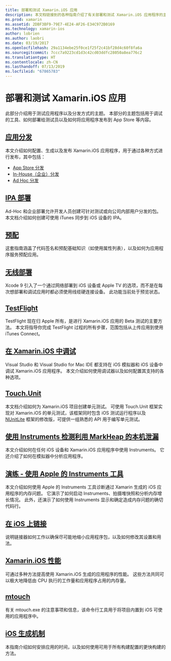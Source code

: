 ```yaml
---
title: 部署和测试 Xamarin.iOS 应用
description: 本文档链接到的各种指南介绍了有关部署和测试 Xamarin.iOS 应用程序的主题。 例如，应用分发、.ipa 文件、预配、无线部署、TestFlight 和调试。
ms.prod: xamarin
ms.assetid: 2DBF3BF9-79E7-4E24-AF26-E34C972B0169
ms.technology: xamarin-ios
author: lobrien
ms.author: laobri
ms.date: 03/19/2017
ms.openlocfilehash: 29a1134ebe25f0ce1f25f2c41bf28d4c60f8fa6a
ms.sourcegitcommit: 7ccc7a9223cd1d3c42cd03ddfc28050a8ea776c2
ms.translationtype: HT
ms.contentlocale: zh-CN
ms.lasthandoff: 07/13/2019
ms.locfileid: "67865783"
---
```

# <a name="deploying-and-testing-xamarinios-apps"></a>部署和测试 Xamarin.iOS 应用

此部分介绍用于测试应用程序以及分发方式的主题。 本部分的主题包括用于调试的工具、如何部署给测试员以及如何将应用程序发布到 App Store 等内容。

## <a name="app-distributioniosdeploy-testapp-distributionindexmd"></a>[应用分发](~/ios/deploy-test/app-distribution/index.md)

本文介绍如何配置、生成以及发布 Xamarin.iOS 应用程序，用于通过各种方式进行发布，其中包括：

- [App Store 分发](~/ios/deploy-test/app-distribution/app-store-distribution/index.md)
- [In-House（企业）分发](~/ios/deploy-test/app-distribution/in-house-distribution.md)
- [Ad Hoc 分发](~/ios/deploy-test/app-distribution/ad-hoc-distribution.md)

## <a name="ipa-deploymentiosdeploy-testapp-distributionipa-supportmd"></a>[IPA 部署](~/ios/deploy-test/app-distribution/ipa-support.md)

Ad-Hoc 和企业部署允许开发人员创建可针对测试或向公司内部用户分发的包。 本文档介绍如何创建可使用 iTunes 同步到 iOS 设备的 IPA。

## <a name="provisioningprovisioningindexmd"></a>[预配](provisioning/index.md)

这套指南涵盖了代码签名和预配基础知识（如使用属性列表），以及如何为应用程序服务预配应用。 

## <a name="wireless-deploymentwireless-deploymentmd"></a>[无线部署](wireless-deployment.md)

 Xcode 9 引入了一个通过网络部署到 iOS 设备或 Apple TV 的选项，而不是在每次想部署和调试应用时都必须使用线缆硬连接设备。 此功能当前处于预览状态。

## <a name="testflightiosdeploy-testtestflightmd"></a>[TestFlight](~/ios/deploy-test/testflight.md)

TestFlight 现在归 Apple 所有，是进行 Xamarin.iOS 应用的 Beta 测试的主要方法。 本文将指导你完成 TestFlight 过程的所有步骤，范围包括从上传应用到使用 iTunes Connect。

## <a name="debugging-in-xamariniosiosdeploy-testdebugging-in-xamarin-iosmd"></a>[在 Xamarin.iOS 中调试](~/ios/deploy-test/debugging-in-xamarin-ios.md)

Visual Studio 和 Visual Studio for Mac IDE 都支持在 iOS 模拟器和 iOS 设备中调试 Xamarin.iOS 应用程序。 本文介绍如何使用调试器以及如何配置其支持的各种选项。

## <a name="touchunitiosdeploy-testtouchunitmd"></a>[Touch.Unit](~/ios/deploy-test/touch.unit.md)

本文档介绍如何为 Xamarin.iOS 项目创建单元测试。
可使用 Touch.Unit 框架实现对 Xamarin.iOS 的单元测试，该框架同时包含 iOS 测试运行程序以及 [NUnitLite](http://www.nunitlite.com/) 框架的修改版，可提供一组熟悉的 API 用于编写单元测试。

## <a name="using-instruments-to-detect-native-leaks-using-markheapiosdeploy-testusing-instruments-to-detect-native-leaks-using-markheapmd"></a>[使用 Instruments 检测利用 MarkHeap 的本机泄漏](~/ios/deploy-test/using-instruments-to-detect-native-leaks-using-markheap.md)

本文介绍如何在任何 iOS 设备和 Xamarin.iOS 应用程序中使用 Instruments。 它还介绍了如何在模拟器中分析应用程序。

## <a name="walkthrough---using-apples-instrument-tooliosdeploy-testwalkthrough-apples-instrumentmd"></a>[演练 - 使用 Apple 的 Instruments 工具](~/ios/deploy-test/walkthrough-apples-instrument.md)

本文介绍如何使用 Apple 的 Instruments 工具诊断通过 Xamarin 生成的 iOS 应用程序的内存问题。 它演示了如何启动 Instruments、拍摄堆快照和分析内存增长情况。 此外，还演示了如何使用 Instruments 显示和确定造成内存问题的确切代码行。

## <a name="linking-on-ioslinkermd"></a>[在 iOS 上链接](linker.md)

说明链接器如何工作以确保尽可能地缩小应用程序包，以及如何修改其设置和用法。

## <a name="xamarinios-performanceperformancemd"></a>[Xamarin.iOS 性能](performance.md)

可通过多种方法提高使用 Xamarin.iOS 生成的应用程序的性能。 这些方法共同可以极大地降低由 CPU 执行的工作量和应用程序占用的内存量。

## <a name="mtouchmtouchmd"></a>[mtouch](mtouch.md)

有关 mtouch.exe 的注意事项和信息，该命令行工具用于将项目内置到 iOS 可使用的应用程序中。

## <a name="ios-build-mechanicsios-build-mechanicsmd"></a>[iOS 生成机制](ios-build-mechanics.md)

本指南介绍如何安排应用的时间，以及如何使用可用于所有构建配置的更快构建的方法。
